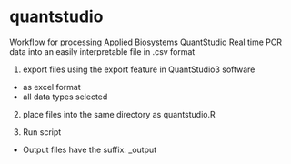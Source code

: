 # quantstudio
Workflow for processing Applied Biosystems QuantStudio Real time PCR data into an easily interpretable file in .csv format

1) export files using the export feature in QuantStudio3 software
  - as excel format
  - all data types selected

2) place files into the same directory as quantstudio.R

3) Run script 
  - Output files have the suffix: _output 
